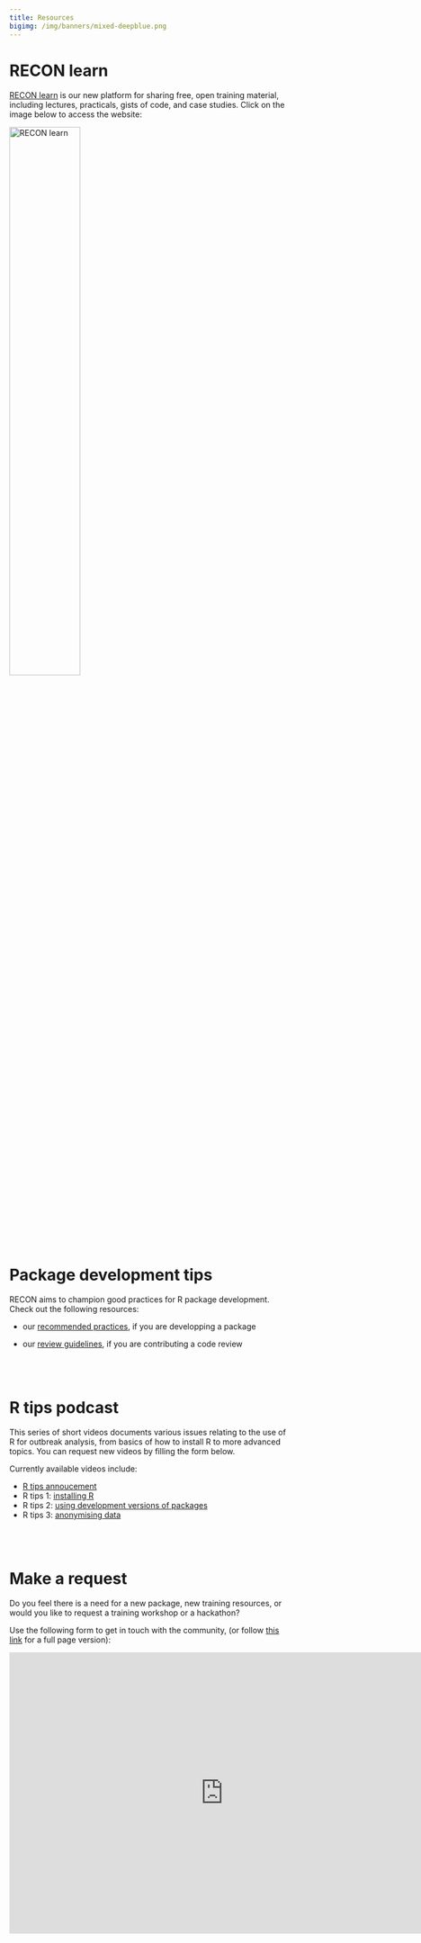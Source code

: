 ```yaml
---
title: Resources
bigimg: /img/banners/mixed-deepblue.png
---
```




# RECON learn

[RECON learn](https://reconlearn.netlify.com/) is our new platform for sharing
free, open training material, including lectures, practicals, gists of code, and
case studies. Click on the image below to access the website:

<div class="list-circles">
<a href="https://reconlearn.netlify.com/"><img src="https://reconlearn.netlify.com/img/logo/learn.png" alt="RECON learn" width="50%"></a>
</div>

<br>
<br>



# Package development tips

RECON aims to champion good practices for R package development. Check out the following resources:

- our [recommended practices](guidelines), if you are developping a package

- our [review guidelines](review), if you are contributing a code review



<br>
<br>


# R tips podcast

This series of short videos documents various issues relating to the use of R
for outbreak analysis, from basics of how to install R to more advanced topics. 
You can request new videos by filling the form below.


Currently available videos include:

- [R tips annoucement](https://www.youtube.com/watch?v=-l680LGAmzs)
- R tips 1: [installing R](https://www.youtube.com/watch?v=LbezGA_Yle8)
- R tips 2: [using development versions of packages](https://www.youtube.com/watch?v=9ADX-OPzdzA)
- R tips 3: [anonymising data](https://www.youtube.com/watch?v=1Zx0aQNxatY)


<br>
<br>




# Make a request

Do you feel there is a need for a new package, new training resources, or would
you like to request a training workshop or a hackathon?

Use the following form to get in touch with the community, (or follow <a href="https://goo.gl/forms/m45WUdikj8D6QZ4s2">this link</a> for a full page version):

<iframe src="https://docs.google.com/forms/d/e/1FAIpQLSdm0TH7Y6Ihq4v-I7_z0iJA77khzsx4aEzMogm8z8Er62Ew4Q/viewform?embedded=true" width="760" height="500" frameborder="0" marginheight="0" marginwidth="0">Loading...</iframe>
